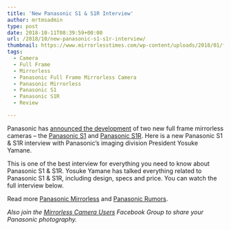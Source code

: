 ```yaml
---
title: 'New Panasonic S1 & S1R Interview'
author: mrtmsadmin
type: post
date: 2018-10-11T08:39:59+00:00
url: /2018/10/new-panasonic-s1-s1r-interview/
thumbnail: https://www.mirrorlesstimes.com/wp-content/uploads/2018/01/full-panasonic-gh5s-specs-leaked-price-2499.jpg
tags:
  - Camera
  - Full Frame
  - Mirrorless
  - Panasonic Full Frame Mirrorless Camera
  - Panasonic Mirrorless
  - Panasonic S1
  - Panasonic S1R
  - Review

---
```

Panasonic has <a href="https://www.mirrorlesstimes.com/2018/09/panasonic-s1-s1r-ff-mirrorless-announced-4k60p-dual-is-dual-card-slots/" target="_blank" rel="noopener">announced the development</a> of two new full frame mirrorless cameras – the <a href="https://www.mirrorlesstimes.com/tag/panasonic-s1/" rel="tag">Panasonic S1</a> and <a href="https://www.mirrorlesstimes.com/tag/panasonic-s1r/" rel="tag">Panasonic S1R</a>. Here is a new Panasonic S1 & S1R interview with Panasonic’s imaging division President Yosuke Yamane.

This is one of the best interview for everything you need to know about Panasonic S1 & S1R. Yosuke Yamane has talked everything related to Panasonic S1 & S1R, including design, specs and price. You can watch the full interview below. <!--more-->



Read more [Panasonic Mirrorless][1] and [Panasonic Rumors][2].

_Also join the <a class="ext-link" title="" href="https://www.facebook.com/groups/1613303922265409/" target="_blank" rel="external nofollow noopener">Mirrorless Camera Users</a> Facebook Group to share your Panasonic photography._

 [1]: https://www.mirrorlesstimes.com/tag/panasonic-mirrorless "Panasonic Mirrorless News"
 [2]: https://www.dailycameranews.com/tag/panasonic-rumors/
